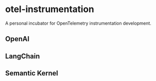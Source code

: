 # otel-instrumentation

A personal incubator for OpenTelemetry instrumentation development.

## OpenAI


## LangChain


## Semantic Kernel


